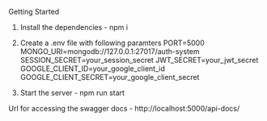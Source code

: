 Getting Started

1. Install the dependencies - npm i
   
2. Create a .env file with following paramters
      PORT=5000
      MONGO_URI=mongodb://127.0.0.1:27017/auth-system
      SESSION_SECRET=your_session_secret
      JWT_SECRET=your_jwt_secret
      GOOGLE_CLIENT_ID=your_google_client_id
      GOOGLE_CLIENT_SECRET=your_google_client_secret

3. Start the server - npm run start

Url for accessing the swagger docs - http://localhost:5000/api-docs/
